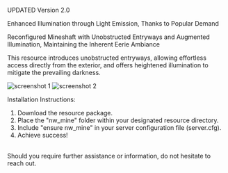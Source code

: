 UPDATED Version 2.0

Enhanced Illumination through Light Emission, Thanks to Popular Demand

Reconfigured Mineshaft with Unobstructed Entryways and Augmented Illumination, Maintaining the Inherent Eerie Ambiance

This resource introduces unobstructed entryways, allowing effortless access directly from the exterior, and offers heightened illumination to mitigate the prevailing darkness.

![screenshot 1](https://i.gyazo.com/f25df451a049eef4befa231c7b6ff914.jpg)
![screenshot 2](https://i.gyazo.com/0406a082e6a78232d92c71b5cb4a361f.jpg)

Installation Instructions:

1) Download the resource package.<br>
2) Place the "nw_mine" folder within your designated resource directory.<br>
3) Include "ensure nw_mine" in your server configuration file (server.cfg).<br>
4) Achieve success!<br><br>

Should you require further assistance or information, do not hesitate to reach out.

